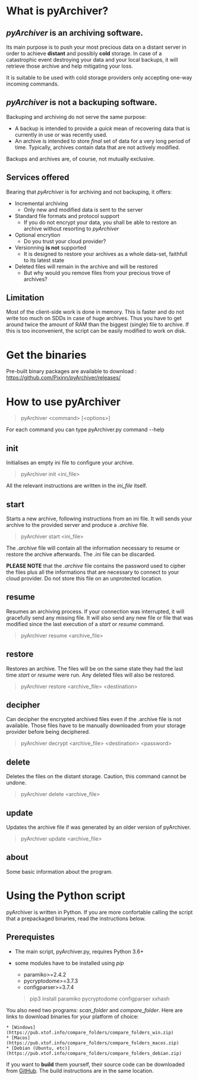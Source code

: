 # What is pyArchiver?

## *pyArchiver* is an **archiving** software.

Its main purpose is to push your most precious data on a distant server in order to achieve **distant** and possibly **cold** storage. In case of a catastrophic event destroying your data and your local backups, it will retrieve those archive and help mitigating your loss.

It is suitable to be used with cold storage providers only accepting one-way incoming commands.

## *pyArchiver* **is not a backuping software**.

Backuping and archiving do not serve the same purpose:

* A backup is intended to provide a *quick* mean of recovering data that is currently in use or was recently used.
* An archive is intended to store *final* set of data for a very long period of time. Typically, archives contain data that are not actively modified.

Backups and archives are, of course, not mutually exclusive.

## Services offered

 Bearing that *pyArchiver* is for archiving and not backuping, it offers:

* Incremental archiving
  * Only new and modified data is sent to the server
* Standard file formats and protocol support
  * If you do not encrypt your data, you shall be able to restore an archive without resorting to *pyArchiver*
* Optional encrytion
  * Do you trust your cloud provider?
* Versionning **is not** supported
  * It is designed to restore your archives as a whole data-set, faithfull to its latest state
* Deleted files will remain in the archive and will be restored
    * But why would you remove files from your precious trove of archives?


## Limitation

Most of the client-side work is done in memory. This is faster and do not write too much on SDDs in case of huge archives.
Thus you have to get around twice the amount of RAM than the biggest (single) file to archive. If this is too inconvenient, the script can be easily modified to work on disk.

# Get the binaries

Pre-built binary packages are available to download :
https://github.com/Pixinn/pyArchiver/releases/

# How to use pyArchiver

>pyArchiver \<command> [\<options>]

For each command you can type pyArchiver.py command --help

## init

Initialises an empty ini file to configure your archive.

>pyArchiver init \<ini_file>

All the relevant instructions are written in the *ini_file* itself.

## start

Starts a new archive, following instructions from an ini file. It will sends your archive to the provided server and produce a *.archive* file.

>pyArchiver start \<ini_file>

The *.archive* file will contain all the information necessary to resume or restore the archive afterwards. The *.ini* file can be discarded.

**PLEASE NOTE** that the *.archive* file contains the password used to cipher the files plus all the informations that are necessary to connect to your cloud provider. Do not store this file on an unprotected location.

## resume

Resumes an archiving process. If your connection was interrupted, it will gracefully send any missing file. It will also send any new file or file that was modified since the last execution of a *start* or *resume* command.

>pyArchiver resume \<archive_file>

## restore

Restores an archive. The files will be on the same state they had the last time *start* or *resume* were run. Any deleted files will also be restored.

>pyArchiver restore \<archive_file> \<destination>

## decipher

Can decipher the encrypted archived files even if the .archive file is not available. Those files have to be manually downloaded from your storage provider before being deciphered.

>pyArchiver decrypt \<archive_file> \<destination> \<password>

## delete

Deletes the files on the distant storage. Caution, this command cannot be undone.

>pyArchiver delete \<archive_file>

## update

Updates the archive file if was generated by an older version of pyArchiver.

>pyArchiver update \<archive_file>

## about

Some basic information about the program.


# Using the Python script

pyArchiver is written in Python. If you are more confortable calling the script that a prepackaged binaries, read the instructions below.

## Prerequistes

* The main script, pyArchiver.py, requires Python 3.6+
* some modules have to be installed using *pip*
    * paramiko>=2.4.2
    * pycryptodome>=3.7.3
    * configparser>=3.7.4

    > pip3 install paramiko pycryptodome configparser xxhash
    
You also need two programs: *scan_folder* and *compare_folder*. Here are links to download binaries for your platform of choice:

    * [Windows](https://pub.xtof.info/compare_folders/compare_folders_win.zip)
    * [Macos](https://pub.xtof.info/compare_folders/compare_folders_macos.zip)
    * [Debian (Ubuntu, etc)](https://pub.xtof.info/compare_folders/compare_folders_debian.zip)

If you want to **build** them yourself, their source code can be downloaded from [GitHub](https://www.github.com/Pixinn/libCompare). The build instructions are in the same location.
